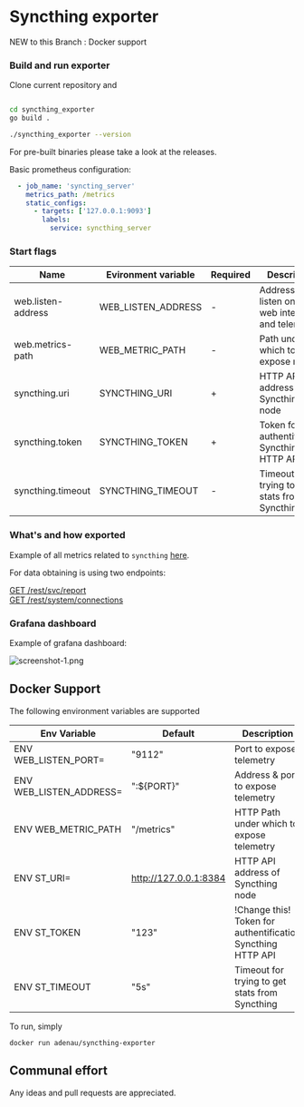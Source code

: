# Syncthing exporter

NEW to this Branch : Docker support

### Build and run exporter

Clone current repository and 
```bash

cd syncthing_exporter
go build .

./syncthing_exporter --version
```

For pre-built binaries please take a look at the releases.

Basic prometheus configuration:

```yaml
  - job_name: 'syncting_server'
    metrics_path: /metrics
    static_configs:
      - targets: ['127.0.0.1:9093']
        labels:
          service: syncthing_server
```

### Start flags

Name               | Evironment variable | Required | Description
-------------------|---------------------|----------|-------------
web.listen-address | WEB_LISTEN_ADDRESS  |     -    | Address ot listen on for web interface and telemetry  
web.metrics-path   | WEB_METRIC_PATH     |     -    | Path under which to expose metrics  
syncthing.uri      | SYNCTHING_URI       |     +    | HTTP API address of Syncthing node  
syncthing.token    | SYNCTHING_TOKEN     |     +    | Token for authentification Syncthing HTTP API
syncthing.timeout  | SYNCTHING_TIMEOUT   |     -    | Timeout for trying to get stats from Syncthing

### What's and how exported

Example of all metrics related to `syncthing` [here](examples/exposed_parameters.md).

For data obtaining is using two endpoints:

[GET /rest/svc/report](https://docs.syncthing.net/rest/svc-report-get.html)  
[GET /rest/system/connections](https://docs.syncthing.net/rest/system-connections-get.html)

### Grafana dashboard

Example of grafana dashboard:

![screenshot-1.png](./examples/grafana/screenshot-1.png)

## Docker Support

The following environment variables are supported

Env Variable            | Default               | Description
------------------------|-----------------------|--------------------------
ENV WEB_LISTEN_PORT=    | "9112"                | Port to expose telemetry 
ENV WEB_LISTEN_ADDRESS= | ":${PORT}"            | Address & port to expose telemetry
ENV WEB_METRIC_PATH     | "/metrics"            | HTTP Path under which to expose telemetry
ENV ST_URI=             | http://127.0.0.1:8384 | HTTP API address of Syncthing node
ENV ST_TOKEN            | "123"                 | !Change this! Token for authentification Syncthing HTTP API
ENV ST_TIMEOUT          | "5s"                  | Timeout for trying to get stats from Syncthing 

To run, simply

    docker run adenau/syncthing-exporter





## Communal effort
Any ideas and pull requests are appreciated.
